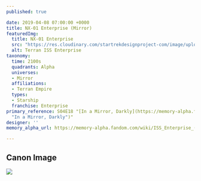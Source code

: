 ```yaml
---
published: true

date: 2019-04-08 07:00:00 +0000
title: NX-01 Enterprise (Mirror)
featuredImg:
  title: NX-01 Enterprise
  src: "https://res.cloudinary.com/startrekdesignproject-com/image/upload/v1554862197/NX-01EnterpriseMirror.png"
  alt: Terran ISS Enterprise
taxonomy:
  time: 2100s
  quadrants: Alpha
  universes:
  - Mirror
  affiliations:
  - Terran Empire
  types:
  - Starship
  franchise: Enterprise
primary_reference: S04E18 "[In a Mirror, Darkly](https://memory-alpha.fandom.com/wiki/In_a_Mirror,_Darkly
  "In a Mirror, Darkly")"
designer: ''
memory_alpha_url: https://memory-alpha.fandom.com/wiki/ISS_Enterprise_(NX-01)

---
```

## Canon Image

![](https://res.cloudinary.com/startrekdesignproject-com/image/upload/v1554740048/NX-01EnterpriseMirror1.jpg)
